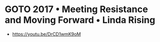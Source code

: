 # GOTO 2017 • Meeting Resistance and Moving Forward • Linda Rising

- <https://youtu.be/DrCD1wmK9oM>
